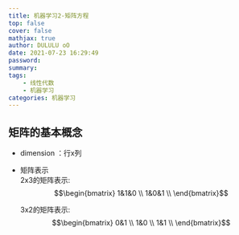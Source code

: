 ```yaml
---
title: 机器学习2-矩阵方程
top: false
cover: false
mathjax: true
author: DULULU oO
date: 2021-07-23 16:29:49
password:
summary:
tags: 
    - 线性代数
    - 机器学习
categories: 机器学习
---
```


## 矩阵的基本概念

- dimension ：行x列 
- 矩阵表示   
    2x3的矩阵表示:
    $$\begin{bmatrix}             
        1&1&0 \\                             
        1&0&1 \\
        \end{bmatrix}$$
            
    

    3x2的矩阵表示:
    $$\begin{bmatrix}
        0&1 \\
        1&0 \\
        1&1 \\
        \end{bmatrix}$$
    
    